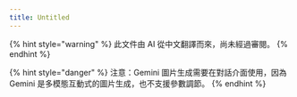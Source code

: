 ```yaml
---
title: Untitled
---
```


{% hint style="warning" %}
此文件由 AI 從中文翻譯而來，尚未經過審閱。
{% endhint %}

{% hint style="danger" %}
注意：Gemini 圖片生成需要在對話介面使用，因為 Gemini 是多模態互動式的圖片生成，也不支援參數調節。
{% endhint %}